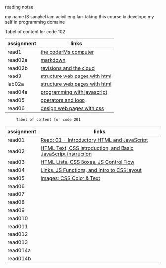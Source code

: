 reading notse


my name IS sanabel iam acivil eng Iam taking this course to develope my self in programming domaine 

Tabel of content for code 102



 | assignment  |             links                              |
 | ------------|------------------------------------------------|
 |  read1      |   [the coderMs computer](read1)                |
 |  read02a    |   [markdown](read02a)                          |
 |  read02b    |   [revisions and the cloud](read02b)           |
 |  read3      |   [structure web pages with html](read3)       |
 |  lab02a     |   [structure web pages with html](lab02a)      |
 |  read04a    |   [programming with javascript ](read04a)      | 
 |  read05     |   [operators and loop](read05)                 |
 |  read06     |   [design web pages with css](read06)          |



         Tabel of content for code 201

 
 | assignment  |   links                                                                                                              | 
 |-------------|--------------------------------------------------------------------------------------------------------------------  |
 |  read01     |   [Read: 01 - Introductory HTML and JavaScript](https://sanabel8.github.io/reading-note//read01)                     |
 |  read02     |   [HTML Text, CSS Introduction, and Basic JavaScript Instruction](https://sanabel8.github.io/reading-note//read02)   |
 |  read03     |   [HTML Lists, CSS Boxes, JS Control Flow](https://sanabel8.github.io/reading-note//read03)                          |
 |  read04     |   [Links, JS Functions, and Intro to CSS layout](https://sanabel8.github.io/reading-note//code201/read04)            |
 |  read05     |   [Images; CSS Color & Text](https://sanabel8.github.io/reading-note//read05)                                        |
 |  read06     |   [](read06)                                                                                                         | 
 |  read07     |   [](read07)                                                                                                         |
 |  read08     |   [](read08)                                                                                                         |
 |  read09     |   [](read09)                                                                                                         | 
 |  read010    |   [](read010)                                                                                                        |
 |  read011    |   [](read011)                                                                                                        |
 |  read012    |   [](read012)                                                                                                        | 
 |  read013    |   [](read013)                                                                                                        |
 |  read014a   |   [](read014a)                                                                                                       |
 |  read014b   |   [](read014b)                                                                                                      |  
                                                    